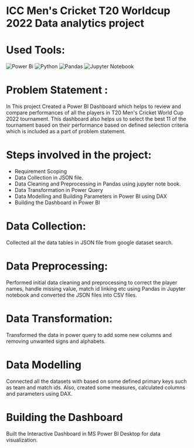 # ICC Men's Cricket T20 Worldcup 2022 Data analytics project

# Used Tools:
![Power Bi](https://img.shields.io/badge/power_bi-F2C811?style=for-the-badge&logo=powerbi&logoColor=black)
![Python](https://img.shields.io/badge/python-3670A0?style=for-the-badge&logo=python&logoColor=ffdd54)
![Pandas](https://img.shields.io/badge/pandas-%23150458.svg?style=for-the-badge&logo=pandas&logoColor=white)
![Jupyter Notebook](https://img.shields.io/badge/jupyter-%23FA0F00.svg?style=for-the-badge&logo=jupyter&logoColor=white)

# Problem Statement :
In This project Created a Power BI Dashboard which helps to review and compare performances of all the players in T20 Men's Cricket World Cup 2022 tournament. This dashboard also helps us to select the best 11 of the tournament based on their performance based on defined selection criteria which is included as a part of problem statement.

# Steps involved in the project:
 * Requirement Scoping
 * Data Collection in JSON file.
 * Data Cleaning and Preprocessing in Pandas using jupyter note book.
 * Data Transformation in Power Query
 * Data Modelling and Building Parameters in Power BI using DAX
 * Building the Dashboard in Power BI

# Data Collection:
Collected all the data tables in JSON file from google dataset search.

# Data Preprocessing:
 Performed initial data cleaning and preprocessing to correct the player names, handle missing value, match id linking etc using Pandas in Jupyter notebook and converted the JSON files into CSV files.

# Data Transformation:
  Transformed the data in power query to add some new columns and removing unwanted signs and alphabets.

#  Data Modelling 
   Connected all the datasets with based on some defined primary keys such as team and match ids. Also, created some measures, calculated columns and parameters using DAX.

#  Building the Dashboard 
   Built the Interactive Dashboard in MS Power BI Desktop for data visualization.

   
 

